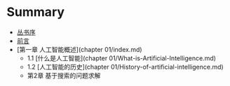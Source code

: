 # Summary

* [丛书序](README.md)
* [前言](Preface.md)
* [第一章 人工智能概述](chapter 01/index.md)
   * 1.1 [什么是人工智能](chapter 01/What-is-Artificial-Intelligence.md)
   * 1.2 [人工智能的历史](chapter 01/History-of-artificial-intelligence.md)
   * 第2章 基于搜索的问题求解


